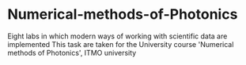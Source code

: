 # Numerical-methods-of-Photonics
Eight labs in which modern ways of working with scientific data are implemented
This task are taken for the University course 'Numerical methods of Photonics', ITMO university
